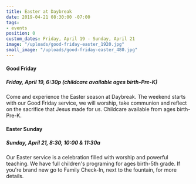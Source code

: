```yaml
---
title: Easter at Daybreak
date: 2019-04-21 08:30:00 -07:00
tags:
- events
position: 0
custom_dates: Friday, April 19 - Sunday, April 21
image: "/uploads/good-friday-easter_1920.jpg"
small_image: "/uploads/good-friday-easter_480.jpg"
---
```


#### Good Friday
##### Friday, April 19, 6:30p (childcare available ages birth-Pre-K)

Come and experience the Easter season at Daybreak. The weekend starts with our Good Friday service, we will worship, take communion and reflect on the sacrifice that Jesus made for us. Childcare available from ages birth-Pre-K. 

#### Easter Sunday
##### Sunday, April 21, 8:30, 10:00 & 11:30a

Our Easter service is a celebration filled with worship and powerful teaching. We have full children's programing for ages birth-5th grade. If you're brand new go to Family Check-In, next to the fountain, for more details. 